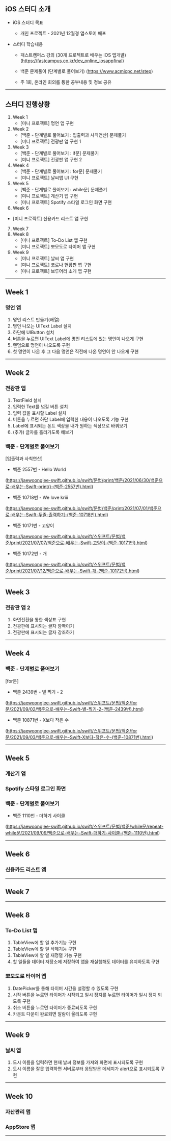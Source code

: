 ## iOS 스터디 소개

- iOS 스터디 목표

  - 개인 프로젝트 - 2021년 12월경 앱스토어 배포

- 스터디 학습내용

  - 패스트캠퍼스 강의 (30개 프로젝트로 배우는 iOS 앱개발)
    (https://fastcampus.co.kr/dev_online_iosappfinal)

  - 백준 문제풀이 (단계별로 풀어보기)
    (https://www.acmicpc.net/step)
  - 주 1회, 온라인 회의를 통한 공부내용 및 정보 공유

------------------





## 스터디 진행상황

1. Week 1
   - [미니 프로젝트] 명언 앱 구현
2. Week 2
   - [백준 - 단계별로 풀어보기 : 입출력과 사칙연산] 문제풀기
   - [미니 프로젝트] 전광판 앱  구현 1
3. Week 3
   - [백준 - 단계별로 풀어보기 : if문] 문제풀기
   - [미니 프로젝트] 전광판 앱 구현 2
4. Week 4
   - [백준 - 단계별로 풀어보기 : for문] 문제풀기
   - [미니 프로젝트] 날씨앱 UI 구현
5. Week 5
   - [백준 - 단계별로 풀어보기 : while문] 문제풀기
   - [미니 프로젝트] 계산기 앱 구현
   - [미니 프로젝트] Spotify 스타일 로그인 화면 구현
6.  Week 6

   - [미니 프로젝트] 신용카드 리스트 앱 구현
7. Week 7
8. Week 8
   - [미니 프로젝트] To-Do List 앱 구현
   - [미니 프로젝트] 뽀모도로 타이머 앱 구현
9. Week 9
   - [미니 프로젝트] 날씨 앱 구현
   - [미니 프로젝트] 코로나 현황판 앱 구현
   - [미니 프로젝트] 브루어리 소개 앱 구현

-------------------------





## Week 1

### 명언 앱

1. 명언 리스트 만들기(배열)
2. 명언 나오는 UIText Label 설치
3. 하단에 UIButton 설치
4. 버튼을 누르면 UIText Label에 명언 리스트에 있는 명언이 나오게 구현
5. 랜덤으로 명언이 나오도록 구현
6. 첫 명언이 나온 후 그 다음 명언은 직전에 나온 명언이 안 나오게 구현

---





## Week 2

### 전광판 앱

1. TextField 설치
2. 입력한 Text를 넘길 버튼 설치
3. 입력 값을 표시할 Label 설치
4. 버튼을 누르면 하단 Label에 입력한 내용이 나오도록 기능 구현
5. Label에 표시되는 폰트 색상을 내가 원하는 색상으로 바꿔보기
6. (추가) 글자를 흘러가도록 해보기



### 백준 - 단계별로 풀어보기

[입출력과 사칙연산]

- 백준 2557번 - Hello World

(https://jaewoonglee-swift.github.io/swift/문법/print/백준/2021/06/30/백준으로-배우는-Swift-print()-(백준-2557번).html)

- 백준 10718번 - We love kriii

(https://jaewoonglee-swift.github.io/swift/문법/백준/print/2021/07/01/백준으로-배우는-Swift-두줄-출력하기-(백준-10718번).html)

- 백준 10171번 - 고양이

(https://jaewoonglee-swift.github.io/swift/스위프트/문법/백준/print/2021/07/07/백준으로-배우는-Swift-고양이-(백준-10171번).html)

- 백준 10172번 - 개

(https://jaewoonglee-swift.github.io/swift/스위프트/문법/백준/print/2021/07/12/백준으로-배우는-Swift-개-(백준-10172번).html)

---





## Week 3

### 전광판 앱 2

1. 화면전환을 통한 색상표 구현
2. 전광판에 표시되는 글자 깜빡이기
3. 전광판에 표시되는 글자 강조하기

---





## Week 4

### 백준 - 단계별로 풀어보기

[for문]

- 백준 2439번 - 별 찍기 - 2

(https://jaewoonglee-swift.github.io/swift/스위프트/문법/백준/for문/2021/09/02/백준으로-배우는-Swift-별-찍기-2-(백준-2439번).html)

- 백준 10871번 - X보다 작은 수

(https://jaewoonglee-swift.github.io/swift/스위프트/문법/백준/for문/2021/09/03/백준으로-배우는-Swift-X보다-작은-수-(백준-10871번).html)

---





## Week 5

### 계산기 앱



### Spotify 스타일 로그인 화면



### 백준 - 단계별로 풀어보기

- 백준 1110번 - 더하기 사이클

(https://jaewoonglee-swift.github.io/swift/스위프트/문법/백준/while문/repeat-while문/2021/09/09/백준으로-배우는-Swift-더하기-사이클-(백준-1110번).html)

---





## Week 6

### 신용카드 리스트 앱

-----------------------





## Week 7

------------------------





## Week 8

### To-Do List 앱

1. TableView에 할 일 추가기능 구현
2. TableView에 할 일 삭제기능 구현
3. TableView에 할 일 재정렬 기능 구현
4. 할 일들을 데이터 저장소에 저장하여 앱을 재실행해도 데이터를 유지하도록 구현



### 뽀모도로 타이머 앱

1. DatePicker를 통해 타이머 시간을 설정할 수 있도록 구현
2. 시작 버튼을 누르면 타이머가 시작되고 일시 정지를 누르면 타이머가 일시 정지 되도록 구현
3. 취소 버튼을 누르면 타이머가 종료되도록 구현
4. 카운트 다운이 완료되면 알람이 울리도록 구현

----------------------





## Week 9

### 날씨 앱

1. 도시 이름을 입력하면 현재 날씨 정보를 가져와 화면에 표시되도록 구현
2. 도시 이름을 잘못 입력하면 서버로부터 응답받은 메세지가 alert으로 표시되도록 구현

-----------------





## Week 10

### 자산관리 앱



### AppStore 앱

------------------


